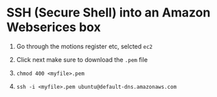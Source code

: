 # SSH (Secure Shell) into an Amazon Webserices box

1. Go through the motions register etc, selcted `ec2`

2. Click next make sure to download the `.pem` file

3. `chmod 400 <myfile>.pem`

4. `ssh -i <myfile>.pem ubuntu@default-dns.amazonaws.com`
